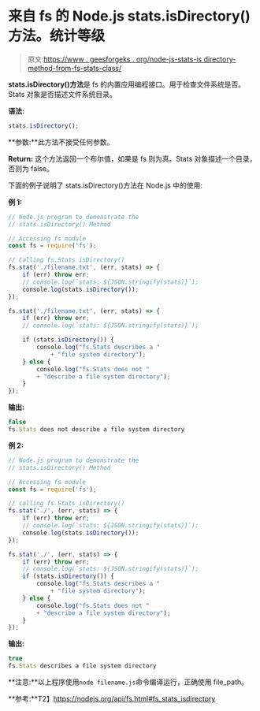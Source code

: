 # 来自 fs 的 Node.js stats.isDirectory()方法。统计等级

> 原文:[https://www . geesforgeks . org/node-js-stats-is directory-method-from-fs-stats-class/](https://www.geeksforgeeks.org/node-js-stats-isdirectory-method-from-fs-stats-class/)

**stats.isDirectory()方法**是 fs 的内置应用编程接口。用于检查文件系统是否。Stats 对象是否描述文件系统目录。

**语法:**

```js
stats.isDirectory();
```

**参数:**此方法不接受任何参数。

**Return:** 这个方法返回一个布尔值，如果是 fs 则为真。Stats 对象描述一个目录，否则为 false。

下面的例子说明了 stats.isDirectory()方法在 Node.js 中的使用:

**例 1:**

```js
// Node.js program to demonstrate the   
// stats.isDirectory() Method

// Accessing fs module
const fs = require('fs');

// Calling fs.Stats isDirectory()
fs.stat('./filename.txt', (err, stats) => {
    if (err) throw err;
    // console.log(`stats: ${JSON.stringify(stats)}`);
    console.log(stats.isDirectory());
});

fs.stat('./filename.txt', (err, stats) => {
    if (err) throw err;
    // console.log(`stats: ${JSON.stringify(stats)}`);

    if (stats.isDirectory()) {
        console.log("fs.Stats describes a "
            + "file system directory");
    } else {
        console.log("fs.Stats does not "
        + "describe a file system directory");
    }
});
```

**输出:**

```js
false
fs.Stats does not describe a file system directory

```

**例 2:**

```js
// Node.js program to demonstrate the   
// stats.isDirectory() Method

// Accessing fs module
const fs = require('fs');

// calling fs.Stats isDirectory()
fs.stat('./', (err, stats) => {
    if (err) throw err;
    // console.log(`stats: ${JSON.stringify(stats)}`);
    console.log(stats.isDirectory());
});

fs.stat('./', (err, stats) => {
    if (err) throw err;
    // console.log(`stats: ${JSON.stringify(stats)}`);
    if (stats.isDirectory()) {
        console.log("fs.Stats describes a "
            + "file system directory");
    } else {
        console.log("fs.Stats does not "
        + "describe a file system directory");
    }
});
```

**输出:**

```js
true
fs.Stats describes a file system directory

```

**注意:**以上程序使用`node filename.js`命令编译运行，正确使用 file_path。

**参考:**T2】https://nodejs.org/api/fs.html#fs_stats_isdirectory